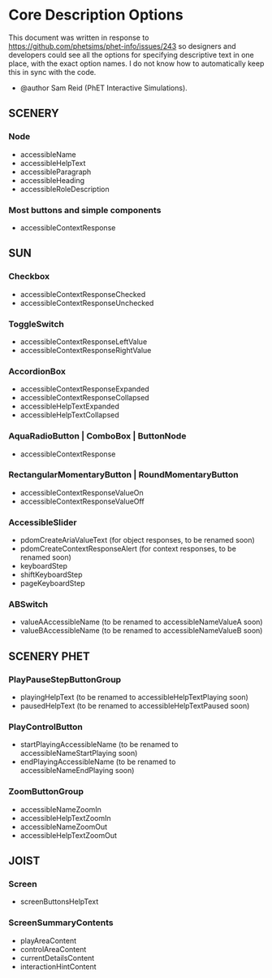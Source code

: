 # Core Description Options

This document was written in response to https://github.com/phetsims/phet-info/issues/243 so designers and developers
could see all the options for specifying descriptive text in one place, with the exact option names. I do not know how
to automatically keep this in sync with the code.

* @author Sam Reid (PhET Interactive Simulations).

## SCENERY

### Node

* accessibleName
* accessibleHelpText
* accessibleParagraph
* accessibleHeading
* accessibleRoleDescription

### Most buttons and simple components

* accessibleContextResponse

## SUN

### Checkbox

* accessibleContextResponseChecked
* accessibleContextResponseUnchecked

### ToggleSwitch

* accessibleContextResponseLeftValue
* accessibleContextResponseRightValue

### AccordionBox

* accessibleContextResponseExpanded
* accessibleContextResponseCollapsed
* accessibleHelpTextExpanded
* accessibleHelpTextCollapsed

### AquaRadioButton | ComboBox | ButtonNode

* accessibleContextResponse

### RectangularMomentaryButton | RoundMomentaryButton

* accessibleContextResponseValueOn
* accessibleContextResponseValueOff

### AccessibleSlider
* pdomCreateAriaValueText (for object responses, to be renamed soon)
* pdomCreateContextResponseAlert (for context responses, to be renamed soon)
* keyboardStep
* shiftKeyboardStep
* pageKeyboardStep

### ABSwitch

* valueAAccessibleName (to be renamed to accessibleNameValueA soon)
* valueBAccessibleName (to be renamed to accessibleNameValueB soon)

## SCENERY PHET

### PlayPauseStepButtonGroup

* playingHelpText (to be renamed to accessibleHelpTextPlaying soon)
* pausedHelpText (to be renamed to accessibleHelpTextPaused soon)

### PlayControlButton

* startPlayingAccessibleName (to be renamed to accessibleNameStartPlaying soon)
* endPlayingAccessibleName (to be renamed to accessibleNameEndPlaying soon)

### ZoomButtonGroup

* accessibleNameZoomIn
* accessibleHelpTextZoomIn
* accessibleNameZoomOut
* accessibleHelpTextZoomOut

## JOIST

### Screen

* screenButtonsHelpText

### ScreenSummaryContents

* playAreaContent
* controlAreaContent
* currentDetailsContent
* interactionHintContent